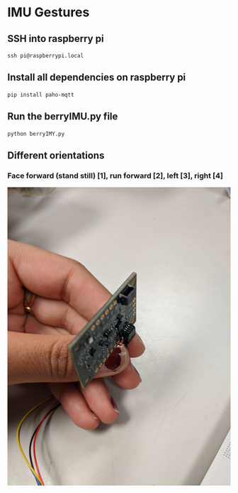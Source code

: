 # IMU Gestures 

## SSH into raspberry pi 
```
ssh pi@raspberrypi.local
```

## Install all dependencies on raspberry pi 
```
pip install paho-mqtt
```

## Run the berryIMU.py file 
```
python berryIMY.py
```

## Different orientations 
### Face forward (stand still) [1], run forward [2], left [3], right [4] 

![alt text](https://github.com/180D-FW-2021/Team2/blob/imu-gestures/images/1.jpg)

